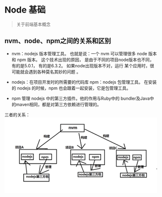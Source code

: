 # Node 基础

> 关于前端基本概念

## nvm、node、npm之间的关系和区别

- nvm：nodejs 版本管理工具。
也就是说：一个 nvm 可以管理很多 node 版本和 npm 版本。
这个技术出现的原因， 是由于不同的项目node版本也不同，有的是5.0.1， 有的是6.3.2。 如果node出现版本不对，运行 某个应用时，很可能就会遇到各种莫名其妙的问题 。

- nodejs：在项目开发时的所需要的代码库
npm：nodejs 包管理工具。
在安装的 nodejs 的时候，npm 也会跟着一起安装，它是包管理工具。

- npm 管理 nodejs 中的第三方插件。他的作用与Ruby中的 bundler及Java中的maven相同，都是对第三方依赖进行管理的。

三者的关系：  
![关系](https://raw.githubusercontent.com/EasterFan/PicGo/master/blingbling/2020/20200229102215.png)

